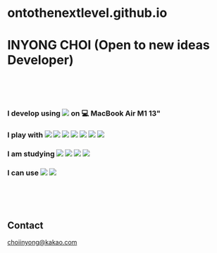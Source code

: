 # ontothenextlevel.github.io

INYONG CHOI (Open to new ideas Developer)
=============
<br/><br/><br/>
### I develop using <img src="https://img.shields.io/badge/visualstudiocode-007ACC?style=flat&logo=visualstudiocode&logoColor=white" /> on 💻 MacBook Air M1 13"

### I play with <img src="https://img.shields.io/badge/React-61DAFB?style=flat&logo=React&logoColor=white" /> <img src="https://img.shields.io/badge/javascript-F7DF1E?style=flat&logo=javascript&logoColor=white" /> <img src="https://img.shields.io/badge/HTML5-E34F26?style=flat&logo=HTML5&logoColor=white" /> <img src="https://img.shields.io/badge/CSS3-1572B6?style=flat&logo=CSS3&logoColor=white" /> <img src="https://img.shields.io/badge/Axios-5A29E4?style=flat&logo=Axios&logoColor=white" /> <img src="https://img.shields.io/badge/styledcomponents-DB7093?style=flat&logo=styledcomponents&logoColor=white" /> <img src="https://img.shields.io/badge/jquery-0769AD?style=flat&logo=jquery&logoColor=white" /> 

### I am studying <img src="https://img.shields.io/badge/typescript-3178C6?style=flat&logo=typescript&logoColor=white" /> <img src="https://img.shields.io/badge/threedotjs-000000?style=flat&logo=threedotjs&logoColor=white" /> <img src="https://img.shields.io/badge/mysql-4479A1?style=flat&logo=mysql&logoColor=white" /> <img src="https://img.shields.io/badge/nodedotjs-339933?style=flat&logo=nodedotjs&logoColor=white" />

### I can use <img src="https://img.shields.io/badge/adobephotoshop-31A8FF?style=flat&logo=adobephotoshop&logoColor=white" /> <img src="https://img.shields.io/badge/adobeillustrator-FF9A00?style=flat&logo=adobeillustrator&logoColor=white" />



<br/><br/><br/>

## Contact

choiinyong@kakao.com
